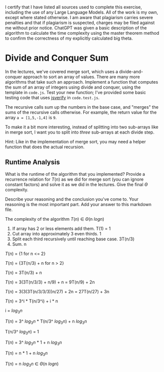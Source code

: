 I certify that I have listed all sources used to complete this exercise, including the use of any Large Language Models. All of the work is my own, except where stated otherwise. I am aware that plagiarism carries severe penalties and that if plagiarism is suspected, charges may be filed against me without prior notice.
ChatGPT was given a basic description of the algorithm to calculate the time complexity using the master theorem method to confirm the correctness of my explicitly calculated big theta. 


# Divide and Conquer Sum

In the lectures, we've covered merge sort, which uses a divide-and-conquer
approach to sort an array of values. There are many more algorithms that take
such an approach. Implement a function that computes the sum of an array of
integers using divide and conquer, using the template in `code.js`. Test your
new function; I've provided some basic testing code that uses
[jsverify](https://jsverify.github.io/) in `code.test.js`.

The recursive calls sum up the numbers in the base case, and "merges" the sums
of the recursive calls otherwise. For example, the return value for the array `a
= [1,5,-1,4]` is `9`.

To make it a bit more interesting, instead of splitting into two sub-arrays like
in merge sort, I want you to split into *three* sub-arrays at each divide step.

Hint: Like in the implementation of merge sort, you may need a helper function
that does the actual recursion.

## Runtime Analysis

What is the runtime of the algorithm that you implemented? Provide a recurrence
relation for $T(n)$ as we did for merge sort (you can ignore constant factors)
and solve it as we did in the lectures. Give the final $\Theta$ complexity.

Describe your reasoning and the conclusion you've come to. Your reasoning is the
most important part. Add your answer to this markdown file.

The complexity of the algorithm $T(n)$ ∈ $\Theta$(n $log{n}$)

1. If array has 2 or less elements add them.    T(1) = 1
2. Cut array into approximately 3 even thirds.     1
3. Split each third recursively until reaching base case.               3T(n/3)
4. Sum.                                                                    n

$T(n)$ =  {1       for  n <= 2}

$T(n)$ =  {3T(n/3) + n for  n >  2}

$T(n)$ = 3T(n/3) + n

$T(n)$ = 3(3T(n/3/3) + n/9) + n = 9T(n/9) + 2n

$T(n)$ = 3(3(3T(n/3/3/3))n/27) + 2n = 27T(n/27) + 3n

$T(n)$ = 3^i * T(n/3^i) + i * n

i = $log{_3}{n}$

$T(n)$ = 3^ $log{_3}{n}$ * T(n/3^ $log{_3}{n}$) + n $log{_3}{n}$

T(n/3^ $log{_3}{n}$) = 1

$T(n)$ = 3^ $log{_3}{n}$ * 1 + n $log{_3}{n}$

$T(n)$ = n * 1 + n $log{_3}{n}$

$T(n)$ = n $log{_3}{n}$ ∈ $\Theta$(n $log{n}$)

